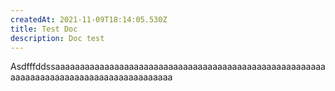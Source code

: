 ```yaml
---
createdAt: 2021-11-09T18:14:05.530Z
title: Test Doc
description: Doc test
---
```

Asdfffddssaaaaaaaaaaaaaaaaaaaaaaaaaaaaaaaaaaaaaaaaaaaaaaaaaaaaaaaaaaaaaaaaaaaaaaaaaaaaaaaaaaaaaaaa